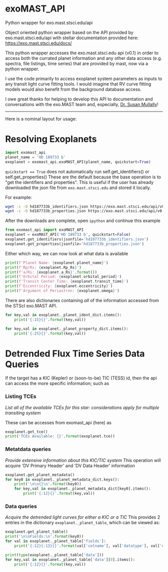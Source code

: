 # exoMAST_API
Python wrapper for exo.mast.stsci.edu/api

Object oriented python wrapper based on the API provided by exo.mast.stsci.edu/api with stellar documentation provided here: https://exo.mast.stsci.edu/docs/


This python wrapper accesses the exo.mast.stsci.edu api (v0.1) in order to access both the currated planet information and any other data access (e.g. spectra, file listings, time series) that are provided by mast, now via a python wrapper.

I use the code primarily to access exoplanet system parameters as inputs to any transit light curve fitting tools. I would imagine that RV curve fitting models would also benefit from the background database access.

I owe great thanks for helping to develop this API to documentation and conversations with the exo.MAST team and, especially, [Dr. Susan Mullally](https://github.com/mustaric)!

---
Here is a nominal layout for usage:

# Resolving Exoplanets

```python
import exomast_api
planet_name = 'HD 189733 b'
exoplanet = exomast_api.exoMAST_API(planet_name, quickstart=True)

```
`quickstart == True` does not automatically run self.get_identifiers() or self.get_properties()
These are the default because the base operation is to "get the identifiers and properties". This is useful if the user has already downloaded the json file from `exo.mast.stsci.edu` and stored it locally.

For example:
```bash
wget -c -O hd187733b_identifiers.json https://exo.mast.stsci.edu/api/v0.1/exoplanets/identifiers/?name=HD189733b
wget -c -O hd187733b_properties.json https://exo.mast.stsci.edu/api/v0.1/exoplanets/HD%20189733%20b/properties
```

After the downloads are complete, open `ipython` and continue this example
```python
from exomast_api import exoMAST_API
exoplanet = exoMAST_API('HD 189733 b', quickstart=False)
exoplanet.get_identifiers(jsonfile='hd187733b_identifiers.json')
exoplanet.get_properties(jsonfile='hd187733b_properties.json')
```


Either which way, we can now look at what data is available
```python
print(f'Planet Name: {exoplanet.planet_name}')
print(f'Rp/Rs: {exoplanet.Rp_Rs}')
print(f'a/Rs: {exoplanet.a_Rs}'.format())
print(f'Orbital Period: {exoplanet.orbital_period}')
print(f'Transit Center Time: {exoplanet.transit_time}')
print(f'Eccentricity: {exoplanet.eccentricity}')
print(f'Argument of Periastron: {exoplanet.omega}')
```

There are also dictionaries containing *all* of the information accessed from the STScI exo.MAST API.

```python
for key,val in exoplanet._planet_ident_dict.items():
    print('{:15}{}'.format(key,val))

for key,val in exoplanet._planet_property_dict.items():
    print('{:25}{}'.format(key,val))
```

# Detrended Flux Time Series Data Queries

If the target has a KIC (Kepler) or (soon-to-be) TIC (TESS) id, then the api can access the more specific information; such as

### Listing TCEs
*List all of the available TCEs for this star: considerations apply for multiple transiting system*

These can be accesses from exomast_api (here) as

```python
exoplanet.get_tce()
print('TCEs Available: {}'.format(exoplanet.tce))
```

### Metatdata queries
*Provide extensive information about this KIC/TIC system*
This operation will acquire 'DV Primary Header' and 'DV Data Header' information

```python
exoplanet.get_planet_metadata()
for key0 in exoplanet._planet_metadata_dict.keys():
    print('\n\n{}\n'.format(key0))
    for key,val in exoplanet._planet_metadata_dict[key0].items():
        print('{:12}{}'.format(key,val))
```

### Data queries
*Acquire the detrended light curves for either a KIC or a TIC*
This provides 2 entries in the dictionary `exoplanet._planet_table`, which can be viewed as:
```python
exoplanet.get_planet_table()
print('\n\nFields:\n'.format(key0))
for val in exoplanet._planet_table['fields']:
    print('{:12}{:13}{}'.format(val['colname'], val['datatype'], val['description']))

print(type(exoplanet._planet_table['data']))
for key,val in exoplanet._planet_table['data'][0].items():
    print('{:12}{}'.format(key,val))
```
